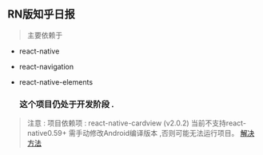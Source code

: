 ## RN版知乎日报

> 主要依赖于  
* react-native
* react-navigation 
* react-native-elements 


  ### 这个项目仍处于开发阶段 .
  

> 注意 :
     项目依赖项 : react-native-cardview (v2.0.2) 当前不支持react-native0.59+  需手动修改Android编译版本 ,否则可能无法运行项目。 [解决方法](https://github.com/Kishanjvaghela/react-native-cardview/issues/40)
    

